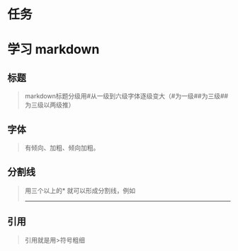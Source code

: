 

# 任务

# 学习 markdown

## 标题

> markdown标题分级用#从一级到六级字体逐级变大（#为一级##为三级##为三级以两级推）

## 字体

> 有倾向、加粗、倾向加粗。

## 分割线

> 用三个以上的* 就可以形成分割线，例如
>
> ------

## 引用

> 引用就是用>符号粗细
